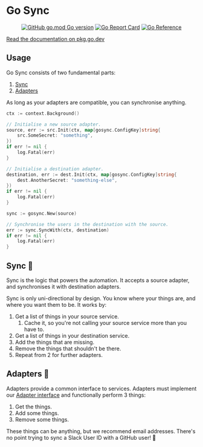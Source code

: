 # Go Sync

<div align="center">

[![GitHub go.mod Go version](https://img.shields.io/github/go-mod/go-version/ovotech/go-sync?filename=packages/gosync/go.mod&label=go&logo=go)](go.mod)
[![Go Report Card](https://goreportcard.com/badge/github.com/ovotech/go-sync/packages/gosync?style=flat)](https://goreportcard.com/report/github.com/ovotech/go-sync/packages/gosync)
[![Go Reference](https://pkg.go.dev/badge/github.com/ovotech/go-sync.svg)](https://pkg.go.dev/github.com/ovotech/go-sync/packages/gosync)

</div>

[Read the documentation on pkg.go.dev](https://pkg.go.dev/github.com/ovotech/go-sync/packages/gosync)

## Usage

Go Sync consists of two fundamental parts:

1. [Sync](#sync-)
2. [Adapters](#adapters-)

As long as your adapters are compatible, you can synchronise anything.

```go
ctx := context.Background()

// Initialise a new source adapter.
source, err := src.Init(ctx, map[gosync.ConfigKey]string{
    src.SomeSecret: "something",
})
if err != nil {
    log.Fatal(err)
}

// Initialise a destination adapter.
destination, err := dest.Init(ctx, map[gosync.ConfigKey]string{
    dest.AnotherSecret: "something-else",
})
if err != nil {
    log.Fatal(err)
}

sync := gosync.New(source)

// Synchronise the users in the destination with the source.
err := sync.SyncWith(ctx, destination)
if err != nil {
    log.Fatal(err)
}
```

## Sync 🔄

Sync is the logic that powers the automation. It accepts a source adapter, and synchronises it with destination
adapters.

Sync is only uni-directional by design. You know where your things are, and where you want them to be. It works by:

1. Get a list of things in your source service.
    1. Cache it, so you're not calling your source service more than you have to.
2. Get a list of things in your destination service.
3. Add the things that are missing.
4. Remove the things that shouldn't be there.
5. Repeat from 2 for further adapters.

## Adapters 🔌

Adapters provide a common interface to services.
Adapters must implement our [Adapter interface](https://pkg.go.dev/github.com/ovotech/go-sync/packages/gosync#Adapter) and functionally
perform 3 things:

1. Get the things.
2. Add some things.
3. Remove some things.

These things can be anything, but we recommend email addresses. There's no point trying to sync a Slack User ID with a
GitHub user! 🙅
